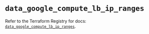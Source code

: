 # `data_google_compute_lb_ip_ranges`

Refer to the Terraform Registry for docs: [`data_google_compute_lb_ip_ranges`](https://registry.terraform.io/providers/drfaust92/google/4.16.4/docs/data-sources/compute_lb_ip_ranges).
